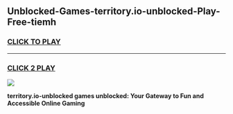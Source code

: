 
## Unblocked-Games-territory.io-unblocked-Play-Free-tiemh
<h3>
<a href="https://premium76.site?title=territory.io-unblocked&ref=10A">CLICK TO PLAY</a></h3>
<hr>

<h3>
<a href="https://premium76.site?title=territory.io-unblocked&ref=10A">CLICK 2 PLAY</a>
  
</h3>

<a href="https://premium76.site?title=territory.io-unblocked&ref=10A"><img src="https://clearcache.store/games.png"></a>


**territory.io-unblocked games unblocked: Your Gateway to Fun and Accessible Online Gaming**
